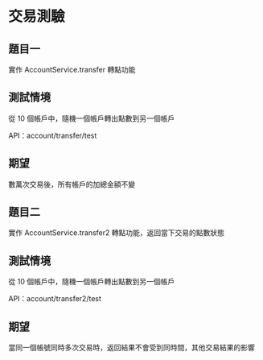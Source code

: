 # 交易測驗

## 題目一

實作 AccountService.transfer 轉點功能

## 測試情境

從 10 個帳戶中，隨機一個帳戶轉出點數到另一個帳戶

API：account/transfer/test

## 期望

數萬次交易後，所有帳戶的加總金額不變

## 題目二

實作 AccountService.transfer2 轉點功能，返回當下交易的點數狀態

## 測試情境

從 10 個帳戶中，隨機一個帳戶轉出點數到另一個帳戶

API：account/transfer2/test

## 期望

當同一個帳號同時多次交易時，返回結果不會受到同時間，其他交易結果的影響
